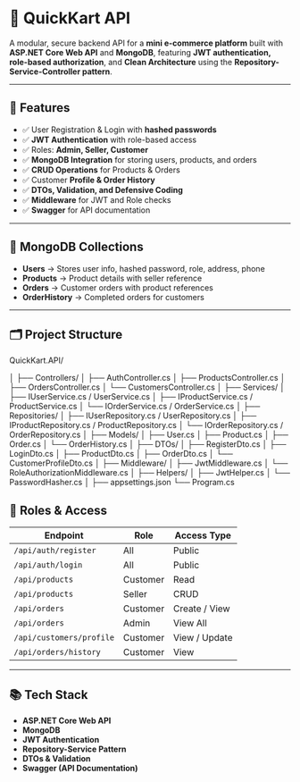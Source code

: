 # 🛒 QuickKart API

A modular, secure backend API for a **mini e-commerce platform** built with **ASP.NET Core Web API** and **MongoDB**, featuring **JWT authentication, role-based authorization**, and **Clean Architecture** using the **Repository-Service-Controller pattern**.

---

## 🚀 Features
- ✅ User Registration & Login with **hashed passwords**
- ✅ **JWT Authentication** with role-based access
- ✅ Roles: **Admin, Seller, Customer**
- ✅ **MongoDB Integration** for storing users, products, and orders
- ✅ **CRUD Operations** for Products & Orders
- ✅ Customer **Profile & Order History**
- ✅ **DTOs, Validation, and Defensive Coding**
- ✅ **Middleware** for JWT and Role checks
- ✅ **Swagger** for API documentation

---

## 🧱 MongoDB Collections
- **Users** → Stores user info, hashed password, role, address, phone  
- **Products** → Product details with seller reference  
- **Orders** → Customer orders with product references  
- **OrderHistory** → Completed orders for customers  

---

## 🗂️ Project Structure
QuickKart.API/


│
├── Controllers/
│   ├── AuthController.cs
│   ├── ProductsController.cs
│   ├── OrdersController.cs
│   └── CustomersController.cs
│
├── Services/
│   ├── IUserService.cs / UserService.cs
│   ├── IProductService.cs / ProductService.cs
│   └── IOrderService.cs / OrderService.cs
│
├── Repositories/
│   ├── IUserRepository.cs / UserRepository.cs
│   ├── IProductRepository.cs / ProductRepository.cs
│   └── IOrderRepository.cs / OrderRepository.cs
│
├── Models/
│   ├── User.cs
│   ├── Product.cs
│   ├── Order.cs
│   └── OrderHistory.cs
│
├── DTOs/
│   ├── RegisterDto.cs
│   ├── LoginDto.cs
│   ├── ProductDto.cs
│   ├── OrderDto.cs
│   └── CustomerProfileDto.cs
│
├── Middleware/
│   ├── JwtMiddleware.cs
│   └── RoleAuthorizationMiddleware.cs
│
├── Helpers/
│   ├── JwtHelper.cs
│   └── PasswordHasher.cs
│
├── appsettings.json
└── Program.cs





## 🔐 Roles & Access

| Endpoint                  | Role      | Access Type     |
|----------------------------|----------|----------------|
| `/api/auth/register`      | All      | Public          |
| `/api/auth/login`         | All      | Public          |
| `/api/products`           | Customer | Read            |
| `/api/products`           | Seller   | CRUD            |
| `/api/orders`             | Customer | Create / View   |
| `/api/orders`             | Admin    | View All        |
| `/api/customers/profile`  | Customer | View / Update   |
| `/api/orders/history`     | Customer | View            |

---

## 📚 Tech Stack
- **ASP.NET Core Web API**
- **MongoDB**
- **JWT Authentication**
- **Repository-Service Pattern**
- **DTOs & Validation**
- **Swagger (API Documentation)**




